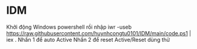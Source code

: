 # IDM
Khởi động Windows powershell rồi nhập
iwr -useb https://raw.githubusercontent.com/huynhcongtu0101/IDM/main/code.ps1 | iex
.
Nhấn 1 để auto Active
Nhấn 2 để reset Active/Reset dùng thử
